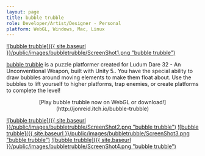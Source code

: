```yaml
---
layout: page
title: bubble trubble
role: Developer/Artist/Designer - Personal
platform: WebGL, Windows, Mac, Linux
---
```


<a href="http://jonreid.itch.io/bubble-trubble">![bubble trubble]({{ site.baseurl }}/public/images/bubbletrubble/ScreenShot1.png "bubble trubble")</a>

[bubble trubble](http://jonreid.itch.io/bubble-trubble) is a puzzle platformer created for Ludum Dare 32 - An Unconventional Weapon, built with Unity 5.. You have the special ability to draw bubbles around moving elements to make them float about. Use the bubbles to lift yourself to higher platforms, trap enemies, or create platforms to complete the level!

<center>
[Play bubble trubble now on WebGL or download!](http://jonreid.itch.io/bubble-trubble) 
</center>

<a href="http://jonreid.itch.io/bubble-trubble">![bubble trubble]({{ site.baseurl }}/public/images/bubbletrubble/ScreenShot2.png "bubble trubble")</a>
<a href="http://jonreid.itch.io/bubble-trubble">![bubble trubble]({{ site.baseurl }}/public/images/bubbletrubble/ScreenShot3.png "bubble trubble")</a>
<a href="http://jonreid.itch.io/bubble-trubble">![bubble trubble]({{ site.baseurl }}/public/images/bubbletrubble/ScreenShot4.png "bubble trubble")</a>